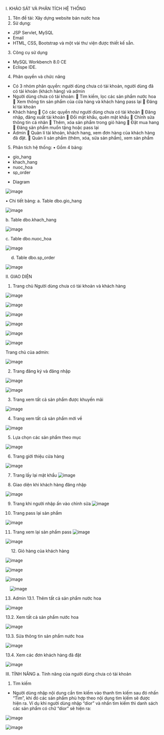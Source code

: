 I.	KHẢO SÁT VÀ PHÂN TÍCH HỆ THỐNG
1.	Tên đề tài: Xây dựng website bán nước hoa
2.	Sử dụng:
-	JSP Servlet, MySQL
-	Email
-	HTML, CSS, Bootstrap và một vài thư viện được thiết kế sẵn.
3.	Công cụ sử dụng
-	MySQL Workbench 8.0 CE
-	Eclispe IDE.
4.	Phân quyền và chức năng
-	Có 3 nhóm phân quyền: người dùng chưa có tài khoản, người dùng đã có tài khoản (khách hàng) và admin
-	Người dùng chưa có tài khoản:
	Tìm kiếm, lọc các sản phẩm nước hoa
	Xem thông tin sản phẩm của cửa hàng và khách hàng pass lại
	Đăng kí tài khoản
-	Khách hàng
	Có các quyền như người dùng chưa có tài khoản
	Đăng nhập, đăng xuất tài khoản
	Đổi mật khẩu, quên mật khẩu
	Chỉnh sửa thông tin cá nhân
	Thêm, xóa sản phẩm trong giỏ hàng
	Đặt mua hang
	Đăng sản phẩm muốn tặng hoặc pass lại
-	Admin 
	Quản lí tài khoản, khách hang, xem đơn hàng của khách hàng đã đặt.
	Quản lí sản phẩm (thêm, xóa, sửa sản phẩm), xem sản phẩm
5.	Phân tích hệ thống:
•	Gồm 4 bảng:
-	gio_hang
-	khach_hang
-	nuoc_hoa
-	sp_order
* Diagram
  
![image](https://github.com/Nhung2310/web_nuoc_hoa/assets/89560779/1e2e9f5a-be61-4344-a2e2-6a387e945962)

•	Chi tiết bảng:
a.	Table dbo.gio_hang

 ![image](https://github.com/Nhung2310/web_nuoc_hoa/assets/89560779/c3bb6786-5ca3-4a6f-b77b-5ab0b2173735)

b.	Table dbo.khach_hang

 ![image](https://github.com/Nhung2310/web_nuoc_hoa/assets/89560779/db43a07e-6558-4c51-9bfd-aae8c5ee2e58)

c.	Table dbo.nuoc_hoa

 ![image](https://github.com/Nhung2310/web_nuoc_hoa/assets/89560779/8dc8ee37-1dfd-4bbf-a748-670098754565)

 
d.	Table dbo.sp_order
 
 ![image](https://github.com/Nhung2310/web_nuoc_hoa/assets/89560779/f6ff79a8-5354-4d87-ba2f-b3971912bbb3)
 
 II.	GIAO DIỆN
1.	Trang chủ
Người dùng chưa có tài khoản và khách hàng

 ![image](https://github.com/Nhung2310/web_nuoc_hoa/assets/89560779/d4521793-6f70-4e26-8985-9aa324bd1fb9)

 ![image](https://github.com/Nhung2310/web_nuoc_hoa/assets/89560779/0de3b13d-83f1-41c0-b295-f710d61a5456)

 ![image](https://github.com/Nhung2310/web_nuoc_hoa/assets/89560779/8b5ed8af-0de6-488d-bdec-566e08ee0c4b)
 
 ![image](https://github.com/Nhung2310/web_nuoc_hoa/assets/89560779/ac0600ab-1441-4a38-9965-894a13a10ebd)
 
 ![image](https://github.com/Nhung2310/web_nuoc_hoa/assets/89560779/ff41b211-f32d-4263-996b-9d911f845e09)
 
 ![image](https://github.com/Nhung2310/web_nuoc_hoa/assets/89560779/feeb0586-1235-4786-a84e-8b8d803a7c0c)
 
Trang chủ của admin:

 ![image](https://github.com/Nhung2310/web_nuoc_hoa/assets/89560779/4235fbfc-226e-4ad2-bcbb-d37e2fc216dc)

2.	Trang đăng ký và đăng nhập

![image](https://github.com/Nhung2310/web_nuoc_hoa/assets/89560779/31388bc1-edbb-4ba9-866d-e17a1a2c8a55)

![image](https://github.com/Nhung2310/web_nuoc_hoa/assets/89560779/b1d7c539-b5ad-433c-9367-4006df053c4a)


3.	Trang xem tất cả sản phẩm được khuyến mãi

![image](https://github.com/Nhung2310/web_nuoc_hoa/assets/89560779/6b669b73-39f3-4851-bc2b-392e32815cc9)

4.	Trang xem tất cả sản phẩm mới về

![image](https://github.com/Nhung2310/web_nuoc_hoa/assets/89560779/5edbae19-9036-4172-b4d6-269a11318158)


 
5.	Lựa chọn các sản phẩm theo mục

![image](https://github.com/Nhung2310/web_nuoc_hoa/assets/89560779/cb80f44d-3c0d-4f53-9608-964fa1275570)

6.	Trang giới thiệu cửa hàng
 
![image](https://github.com/Nhung2310/web_nuoc_hoa/assets/89560779/4794a8df-9b51-4617-8390-2c23e9945d06)

7.	Trang lấy lại mật khẩu
![image](https://github.com/Nhung2310/web_nuoc_hoa/assets/89560779/e50ba23e-2137-4905-9a7d-998e5dc5dd5c)

8.	Giao diện khi khách hàng đăng nhập
 
![image](https://github.com/Nhung2310/web_nuoc_hoa/assets/89560779/aea77642-6a98-467a-a762-7719e9231c23)

9.	Trang khi người nhập ấn vào chỉnh sửa
 ![image](https://github.com/Nhung2310/web_nuoc_hoa/assets/89560779/b7bf2ffa-cc07-40ec-b570-99f3981eeb5e)

11.	 Trang pass lại sản phẩm
 
![image](https://github.com/Nhung2310/web_nuoc_hoa/assets/89560779/82152a2b-2f55-4b63-99db-91717991e2dc)




11.	 Trang xem lại sản phẩm pass
![image](https://github.com/Nhung2310/web_nuoc_hoa/assets/89560779/834df3ec-2beb-4893-9de3-3a5e27ceced8)

![image](https://github.com/Nhung2310/web_nuoc_hoa/assets/89560779/d4501225-eea0-4f40-91f9-8a7245b171cc)

 
12.	 Giỏ hàng của khách hàng
 
 ![image](https://github.com/Nhung2310/web_nuoc_hoa/assets/89560779/53abf906-6ab2-48fa-93ca-8282604cd171)

 ![image](https://github.com/Nhung2310/web_nuoc_hoa/assets/89560779/ad673e2e-9e7f-4878-a086-fa57f33d5d11)

 ![image](https://github.com/Nhung2310/web_nuoc_hoa/assets/89560779/191dd46c-9e0e-4625-84a9-b4d78742fefa)

 ![image](https://github.com/Nhung2310/web_nuoc_hoa/assets/89560779/8c0b413a-a200-4480-a5ca-ddc1aaa2e50f)

13.	 Admin
13.1. Thêm tất cả sản phẩm nước hoa

![image](https://github.com/Nhung2310/web_nuoc_hoa/assets/89560779/1775e4fd-02ba-4e1c-b0fe-e910d741715c)

13.2. Xem tất cả sản phẩm nước hoa

![image](https://github.com/Nhung2310/web_nuoc_hoa/assets/89560779/873cd8c3-af4a-421d-92bb-557e51530341)

13.3. Sửa thông tin sản phẩm nước hoa 

![image](https://github.com/Nhung2310/web_nuoc_hoa/assets/89560779/735a97a7-cdab-4d2d-9c6d-5061c416d6a4)

13.4. Xem các đơn khách hàng đã đặt  

![image](https://github.com/Nhung2310/web_nuoc_hoa/assets/89560779/2e526e05-e634-41cf-9bcb-0e794fdaacd7)


III.	TÍNH NĂNG
a.	Tính năng của người dùng chưa có tài khoản
1.	Tìm kiếm
-	Người dùng nhập nội dung cần tìm kiếm vào thanh tìm kiếm sau đó nhấn “Tìm”, khi đó các sản phẩm phù hợp theo nội dung tìm kiếm sẽ được hiện ra. Ví dụ khi người dùng nhập “dior” và nhấn tìm kiếm thì danh sách các sản phẩm có chữ “dior” sẽ hiện ra:
 


![image](https://github.com/Nhung2310/web_nuoc_hoa/assets/89560779/bbb67226-3669-4cdb-bb4e-8b6c10649e95)



![image](https://github.com/Nhung2310/web_nuoc_hoa/assets/89560779/853034a6-8414-42bc-b3d2-4082906f9fd5)



